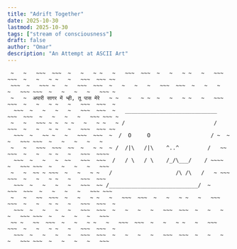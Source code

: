 ```yaml
---
title: "Adrift Together"
date: 2025-10-30
lastmod: 2025-10-30
tags: ["stream of consciousness"]
draft: false
author: "Omar"
description: "An Attempt at ASCII Art"
---
```


```~ ~   ~   ~   ~~~  ~~~  ~   ~   ~   ~   ~~~  ~~~  ~   ~   ~   ~   ~~~ ~~~  ~   ~   ~   ~   ~~~ ~~~~ ~
 ~   ~   ~~~  ~~~  ~   ~   ~ ~   ~   ~~~  ~~~  ~   ~   ~ ~   ~   ~~~  ~~~  ~   ~   ~ ~   ~   ~~~  ~~~ ~~
 ~~~  ~   ~~~ ~   ~   ~~~  ~~~  ~   ~   ~   ~   ~~~  ~~~  ~   ~   ~   ~   ~~~ ~~~  ~   ~   ~   ~   ~~~ ~
 ~   ~  अपारी सागर में भ्ही, तू पास मेरे   ~ ~   ~   ~ ~  ~   ~   ~ ~   ~   ~~~  ~~~  ~   ~   ~ ~   ~   ~~~  ~~~  ~
  ~~~  ~   ~   ~   ~   ~~~  ~~~  ~   _____________________________   ~~~  ~~~  ~   ~   ~   ~   ~~~ ~~~ ~
 ~   ~   ~~~ ~ ~  ~ ~   ~   ~ ~   ~ /                            /   ~~~  ~   ~   ~ ~   ~   ~~~  ~~~ ~~
  ~~~  ~   ~~ ~   ~   ~~~  ~~~  ~  /  O     O                   / ~  ~   ~   ~~~ ~~~  ~   ~   ~   ~   ~
 ~   ~   ~~~  ~~~  ~~  ~   ~ ~  ~ /  /|\   /|\    ^..^         /   ~~  ~~~  ~   ~   ~ ~   ~   ~~~  ~~~~
  ~~~  ~   ~   ~  ~~   ~~~  ~~~  /   / \   / \    /_/\___/    / ~~~~   ~   ~~~ ~~~  ~   ~   ~   ~   ~~~
 ~   ~  ~~ ~ ~~~  ~   ~   ~ ~   /                    /\ /\   /   ~ ~~~  ~~~  ~   ~   ~ ~   ~   ~~~  ~~~
  ~~~  ~   ~   ~   ~   ~~~  ~~ /____________________________/  ~      ~~~  ~~~  ~   ~   ~   ~   ~~~ ~~~
 ~   ~   ~~  ~~~  ~   ~   ~ ~   ~   ~~~  ~~~  ~   ~   ~ ~   ~   ~~~  ~~~  ~   ~   ~ ~   ~   ~~~  ~~~  ~
  ~~~  ~   ~   ~   ~   ~~~  ~~~  ~   ~   ~   ~   ~~~  ~~~  ~   ~   ~   ~   ~~~ ~~~  ~   ~   ~   ~   ~~~
 ~~ ~   ~~  ~~~  ~   ~   ~ ~   ~   ~~~  ~~~  ~   ~   ~ ~   ~   ~~~  ~~~  ~   ~   ~ ~   ~   ~~~  ~~~  ~
  ~~~  ~   ~   ~   ~   ~~~  ~~~  ~   ~   ~   ~   ~~~  ~~~  ~   ~   ~   ~   ~~~ ~~~  ~   ~   ~   ~   ~~~

```
